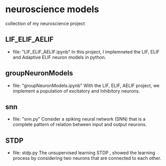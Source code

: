 # neuroscience models 
collection of my neuroscience project 

## LIF_ELIF_AELIF
- file: "LIF_ELIF_AELIF.ipynb"
In this project, I implemneted the LIF, ELIF and Adaptive ELIF neuron models in python.

## groupNeuronModels
- file: "groupNeuronModels.ipynb"
With the LIF, ELIF, AELIF project, we implement a population of excitatory and Inhibitory neurons.

## snn
- file: "snn.py"
Consider a spiking neural network (SNN) that is a complete pattern of relation between input and output neurons.

## STDP
- file: stdp.py
The unsupervised learning STDP , showed the learning process by considering two neurons that are connected to each other.